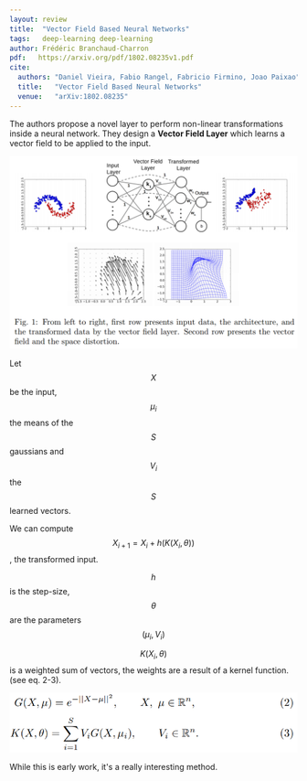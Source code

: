 ```yaml
---
layout: review
title:  "Vector Field Based Neural Networks"
tags:   deep-learning deep-learning
author: Frédéric Branchaud-Charron
pdf:   https://arxiv.org/pdf/1802.08235v1.pdf
cite:
  authors: "Daniel Vieira, Fabio Rangel, Fabricio Firmino, Joao Paixao"
  title:   "Vector Field Based Neural Networks"
  venue:   "arXiv:1802.08235"
---
```


The authors propose a novel layer to perform non-linear transformations inside a neural network. They design a **Vector Field Layer** which learns a vector field to be applied to the input.

![](/article/images/vectorfield/fig1.png)

Let $$X$$ be the input, $$\mu_{i}$$ the means of the $$S$$ gaussians and $$V_{i}$$ the $$S$$ learned vectors.

We can compute $$X_{i+1} = X_{i} + h(K(X_{i}, \theta))$$, the transformed input.

$$h$$ is the step-size, $$\theta$$ are the parameters $$(\mu_{i}, V_{i})$$

$$K(X_{i}, \theta)$$ is a weighted sum of vectors, the weights are a result of a kernel function. (see eq. 2-3).

![](/article/images/vectorfield/eq23.png)

While this is early work, it's a really interesting method.
